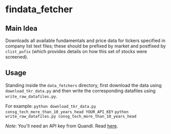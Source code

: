 # findata_fetcher

## Main Idea
Downloads all available fundamentals and price data for tickers specified in
company list text files; these should be prefixed by market and postfixed by
`clist_pofix` (which provides details on how this set of stocks were screened).

## Usage
Standing inside the `data_fetchers` directory, first download the data using
`download_tkr_data.py` and then write the corresponding datafiles using
`write_raw_datafiles.py`.

For example:
`python download_tkr_data.py consg_tech_more_than_10_years_head YOUR_API_KEY`
`python write_raw_datafiles.py consg_tech_more_than_10_years_head`

*Note*: You'll need an API key from Quandl. Read [here](goo.gl/gbtxsi).
